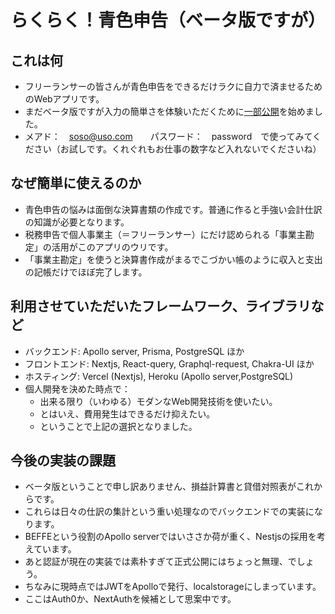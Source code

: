 # らくらく！青色申告（ベータ版ですが）

## これは何
- フリーランサーの皆さんが青色申告をできるだけラクに自力で済ませるためのWebアプリです。
- まだベータ版ですが入力の簡単さを体験いただくために[一部公開](https://pj-aozora-client-n0ca7drrn-kenbom.vercel.app/)を始めました。
- メアド：　soso@uso.com　　パスワード：　password　で使ってみてください（お試しです。くれぐれもお仕事の数字など入れないでくださいね）

## なぜ簡単に使えるのか
- 青色申告の悩みは面倒な決算書類の作成です。普通に作ると手強い会計仕訳の知識が必要となります。
- 税務申告で個人事業主（＝フリーランサー）にだけ認められる「事業主勘定」の活用がこのアプリのウリです。
- 「事業主勘定」を使うと決算書作成がまるでこづかい帳のように収入と支出の記帳だけでほぼ完了します。

## 利用させていただいたフレームワーク、ライブラリなど
- バックエンド: Apollo server, Prisma, PostgreSQL ほか
- フロントエンド: Nextjs, React-query, Graphql-request, Chakra-UI ほか
- ホスティング: Vercel (Nextjs), Heroku (Apollo server,PostgreSQL)
- 個人開発を決めた時点で：
  - 出来る限り（いわゆる）モダンなWeb開発技術を使いたい。
  - とはいえ、費用発生はできるだけ抑えたい。
  - ということで上記の選択となりました。

## 今後の実装の課題
- ベータ版ということで申し訳ありません、損益計算書と貸借対照表がこれからです。
- これらは日々の仕訳の集計という重い処理なのでバックエンドでの実装になります。
- BEFFEという役割のApollo serverではいささか荷が重く、Nestjsの採用を考えています。
- あと認証が現在の実装では素朴すぎて正式公開にはちょっと無理、でしょう。
- ちなみに現時点ではJWTをApolloで発行、localstorageにしまっています。
- ここはAuth0か、NextAuthを候補として思案中です。
